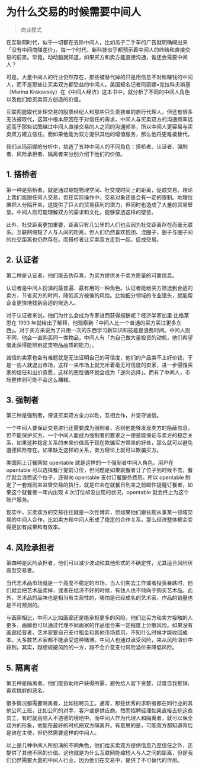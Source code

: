 # 为什么交易的时候需要中间人

> 商业模式

在互联网时代，似乎一切都在去除中间人，比如瓜子二手车的广告就明确喊出来「没有中间商赚差价」。每一个时代，新科技似乎都预示着中间人的终结和直接交易的前景。毕竟，动动脑就知道，如果买方和卖方能直接沟通，谁还会需要中间人？

可是，大量中间人的行业仍然存在，那些被替代掉的只是用信息不对称赚钱的中间人，而不是那些让买卖双方都受益的中间人。美国知名记者玛丽娜•克拉科夫斯基（Marina Krakovsky）在《中间人经济》这本书中，就分析了不同的中间人角色以及他们给买卖双方创造的价值。

互联网能取代处理交易的股票经纪人和那些只负责接单的旅行代理人，但还有很多无法被取代，这其中根本原因在于对信任的需求。中间人与买卖双方的沟通频率远远高于那些试图越过中间人直接交易的人之间的沟通频率，所以中间人更容易与买卖双方建立信任。而如果他能为双方提供其他的增值服务，那么他将更难被替代。

我们从玛丽娜的分析中，挑选了五种中间人的不同角色：搭桥者、认证者、强制者、风险承担者、隔离者来分别介绍下他们的价值。

## 1. 搭桥者

第一种是搭桥者，就是通过缩短物理空间、社交或时间上的距离，促成交易。理论上我们能跟任何人交易，但在实际操作中，交易对象还是会有一定的限制。地理位置把人分隔开来，这提供了巨大的贸易获利的潜力，但同时也造成了大量的贸易壁垒。中间人则可能理解双方的需求和文化，能够穿透这样的壁垒。

此外，社交距离更加重要，距离只有几公里的人们也会因为社交距离存在而毫无联系。互联网缩短了人与人间的距离，但人们仍然喜欢抱团、混圈子，圈子与圈子间的社交距离也仍然存在。而搭桥者让买卖双方走到一起，促成交易。

## 2. 认证者
第二种是认证者，他们能去伪存真，为买方提供关于卖方质量的可靠信息。

认证者是中间人扮演的最普遍、最有用的一种角色。认证者能给买方筛选到合适的卖方，节省买方的时间，降低买方被骗的风险。比如细分领域的专业猎头，就能帮企业更快地找到合适的候选人。

对于认证者来说，他们为什么会成为专家进而获得报酬呢？经济学家加里·比格莱恩在 1993 年就给出了解释，他观察到「中间人比一个普通的买方买过更多东西」。对于买方来说为了只用一次的东西学习新知识和技能是浪费时间。中间人则不同，他会一直购买同一类物品，中间人有「为自己做大量投资的动机，他们希望借此获得能辨别这类物品品质的能力」。

诚信的卖家也会有难题就是无法证明自己的可信度，他们的产品卖不上好价钱，于是一些人就退出市场，这样一来市场上就充斥着毫无可信度的卖家，进一步侵蚀买家的信任和出价意愿，这样的恶性循环就会成为「逆向选择」。而有了中间人，市场整体则可能不会这么糟糕。

## 3. 强制者

第三种是强制者，保证买卖双方全力以赴，互相合作，并坚守诚信。

一个中间人要保证交易进行还需要成为强制者，否则他能够发现卖方的隐蔽信息，但不能保护买方。一个中间人能成为强制者的要求之一便是能保证与卖方的稳定关系，如果这种稳定关系的未来价值高于现在欺骗买方带来的好处，那么就可以避免道德风险存在。如果缺乏这样的关系，卖方理论上就可以欺骗买方。

美国网上订餐网站 opentable 就是这样的一个强制者中间人角色。用户在 opentable 可以选择餐厅提前订位，但问题是如果就餐者订了位子到时候不去，餐厅就会浪费这个位子，还得向 opentable 支付订餐服务费用。所以 opentable 制定了一套规则来监督交易的执行，就是它会在就餐日到来之前邮件提醒订餐者，如果这个就餐者一年内出现 4 次订位却没出现的状况，opentable 就会终止为这个账户服务。

现实中，买卖双方的交易往往就是一次性博弈，但如果他们跟长期从事某一领域交易的中间人合作，比如卖方和中间人形成了稳定的合作关系，那么经济整体都会变得更加有成果和有效率。

## 4. 风险承担者

第四种是风险承担者，他们可以减少波动和其他形式的不确定性，尤其适合风险厌恶型交易者。

当代艺术品市场就是一个高度不稳定的市场，当人们失去工作或者投资暴跌时，他们就会把艺术品卖掉，或者在经济不好的时候，有钱人也不倾向于购买艺术品。此外，艺术品的品味也是相当有主观性的，哪怕是已经成名的艺术家，作品的销量也是不可预测的。

与画家相比，中间人比如画廊还是能承担更多的风险，他们比买方和卖方接触的人更多，画廊也可以通过代理不同画家的作品组合来一定程度上分散风险。如果没有画廊经营者，艺术家要自己支付租金和其他市场费用，不知什么时候才能收回成本。大多数艺术家都不能承受这种赌博。中间人也通过承受风险，来从风险溢价中获利。其实，越想规避风险的一方，越不会介意支付风险溢价来降低风险。

## 5. 隔离者

第五种是隔离者。他们能协助用户获得所需，避免给人留下贪婪、过度自我推销、喜欢挑衅的恶名。

很多情况都需要隔离者，比如招聘员工。通常，那些优秀的求职者都在同行业的其他公司上班，比如公司的对手，客户或是供应商。然而招聘经理如果直接去挖这些员工，有时就会陷入不道德的境地中。而中间人作为代理人和隔离者，就可以保全双方的形象，他能在最好的时机把双方隔离开。有意思的是，可能双方都知道背后是谁在主使，但仍然需要这样的中间人。

以上是几种中间人所扮演的不同角色，他们给买卖双方提供信息乃至信任之外，还提供了其他不同的价值。这也就是为什么互联网能缩短人与人之间的距离，但是我们仍然需要大量的中间人行业。因为他们在交易中，提供了不可替代的作用。

